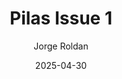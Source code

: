 ---
author: "Jorge Roldan"
date: '2025-04-30'
title: 'Pilas Issue 1'
# tags: ['ngram', 'language_models', 'nlp']
categories: ['newsletter']
ShowToc: true
ShowBreadCrumbs: false
draft: true
---